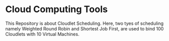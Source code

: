 # Cloud Computing Tools
This Repository is about Cloudlet Scheduling. Here, two tyes of scheduling namely Weighted Round Robin and Shortest Job First, are used to bind 100 Cloudlets with 10 Virtual Machines.  
